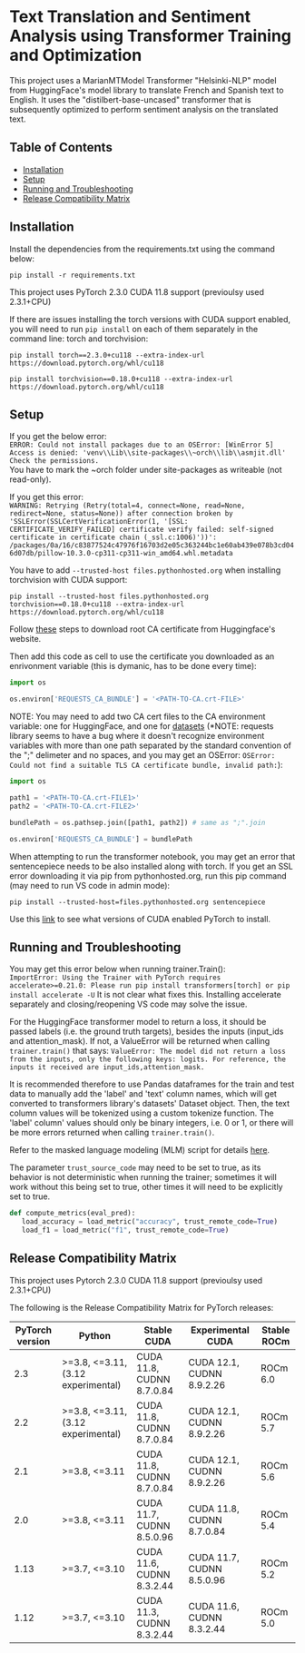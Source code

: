 # Text Translation and Sentiment Analysis using Transformer Training and Optimization

This project uses a MarianMTModel Transformer "Helsinki-NLP" model from HuggingFace's model library to translate French and Spanish text to English. It uses the "distilbert-base-uncased" transformer that is subsequently optimized to perform sentiment analysis on the translated text.

## Table of Contents
- [Installation](#installation)
- [Setup](#setup)
- [Running and Troubleshooting](#running-and-troubleshooting)
- [Release Compatibility Matrix](#release-compatibility-matrix)

## Installation

Install the dependencies from the requirements.txt using the command below:
```shell
pip install -r requirements.txt
```

This project uses PyTorch 2.3.0 CUDA 11.8 support (previoulsy used 2.3.1+CPU)

If there are issues installing the torch versions with CUDA support enabled, you will need to run `pip install` on each of them separately in the command line: torch and torchvision:
```shell
pip install torch==2.3.0+cu118 --extra-index-url https://download.pytorch.org/whl/cu118
```
```shell
pip install torchvision==0.18.0+cu118 --extra-index-url https://download.pytorch.org/whl/cu118
```

## Setup

If you get the below error: <br />
`ERROR: Could not install packages due to an OSError: [WinError 5] Access is denied: 'venv\\Lib\\site-packages\\~orch\\lib\\asmjit.dll' Check the permissions.` <br />
You have to mark the ~orch folder under site-packages as writeable (not read-only).

If you get this error: <br />
`WARNING: Retrying (Retry(total=4, connect=None, read=None, redirect=None, status=None)) after connection broken by 'SSLError(SSLCertVerificationError(1, '[SSL: CERTIFICATE_VERIFY_FAILED] certificate verify failed: self-signed certificate in certificate chain (_ssl.c:1006)'))': /packages/0a/16/c83877524c47976f16703d2e05c363244bc1e60ab439e078b3cd046d07db/pillow-10.3.0-cp311-cp311-win_amd64.whl.metadata`

You have to add `--trusted-host files.pythonhosted.org` when installing torchvision with CUDA support:
```shell
pip install --trusted-host files.pythonhosted.org torchvision==0.18.0+cu118 --extra-index-url https://download.pytorch.org/whl/cu118
```


Follow [these](https://stackoverflow.com/questions/71692354/facing-ssl-error-with-huggingface-pretrained-models) steps to download root CA certificate from Huggingface's website.

Then add this code as cell to use the certificate you downloaded as an enrivonment variable (this is dymanic, has to be done every time):

```python
import os

os.environ['REQUESTS_CA_BUNDLE'] = '<PATH-TO-CA.crt-FILE>'
```

NOTE: You may need to add two CA cert files to the CA environment variable: one for HuggingFace, and one for [datasets](https://raw.githubusercontent.com/huggingface/datasets) (*NOTE: requests library seems to have a bug where it doesn't recognize environment variables with more than one path separated by the standard convention of the ";" delimeter and no spaces, and you may get an OSError: `OSError: Could not find a suitable TLS CA certificate bundle, invalid path:`):
```python
import os

path1 = '<PATH-TO-CA.crt-FILE1>'
path2 = '<PATH-TO-CA.crt-FILE2>'

bundlePath = os.pathsep.join([path1, path2]) # same as ";".join

os.environ['REQUESTS_CA_BUNDLE'] = bundlePath
```

When attempting to run the transformer notebook, you may get an error that sentencepiece needs to be also installed along with torch. If you get an SSL error downloading it via pip from pythonhosted.org, run this pip command (may need to run VS code in admin mode):
```shell
pip install --trusted-host=files.pythonhosted.org sentencepiece
```

Use this [link](https://pytorch.org/get-started/previous-versions/) to see what versions of CUDA enabled PyTorch to install.

## Running and Troubleshooting

You may get this error below when running trainer.Train(): <br />
`ImportError: Using the Trainer with PyTorch requires accelerate>=0.21.0: Please run pip install transformers[torch] or pip install accelerate -U`
It is not clear what fixes this. Installing accelerate separately and closing/reopening VS code may solve the issue.

For the HuggingFace transformer model to return a loss, it should be passed labels (i.e. the ground truth targets), besides the inputs (input_ids and attention_mask). If not, a ValueError will be returned when calling `trainer.train()` that says:
`ValueError: The model did not return a loss from the inputs, only the following keys: logits. For reference, the inputs it received are input_ids,attention_mask.`

It is recommended therefore to use Pandas dataframes for the train and test data to manually add the 'label' and 'text' column names, which will get converted to transformers library's datasets' Dataset object. Then, the text column values will be tokenized using a custom tokenize function. The 'label' column' values should only be binary integers, i.e. 0 or 1, or there will be more errors returned when calling `trainer.train()`.

Refer to the masked language modeling (MLM) script for details [here](https://github.com/huggingface/transformers/blob/main/examples/pytorch/language-modeling/run_mlm.py).

The parameter `trust_source_code` may need to be set to true, as its behavior is not deterministic when running the trainer; sometimes it will work without this being set to true, other times it will need to be explicitly set to true.
```python
def compute_metrics(eval_pred):
   load_accuracy = load_metric("accuracy", trust_remote_code=True)
   load_f1 = load_metric("f1", trust_remote_code=True)
```

## Release Compatibility Matrix

This project uses Pytorch 2.3.0 CUDA 11.8 support (previoulsy used 2.3.1+CPU)

The following is the Release Compatibility Matrix for PyTorch releases:

| PyTorch version | Python | Stable CUDA | Experimental CUDA | Stable ROCm |
| --- | --- | --- | --- | --- |
| 2.3 | >=3.8, <=3.11, (3.12 experimental) | CUDA 11.8, CUDNN 8.7.0.84 | CUDA 12.1, CUDNN 8.9.2.26 | ROCm 6.0 |
| 2.2 | >=3.8, <=3.11, (3.12 experimental) | CUDA 11.8, CUDNN 8.7.0.84 | CUDA 12.1, CUDNN 8.9.2.26 | ROCm 5.7 |
| 2.1 | >=3.8, <=3.11 | CUDA 11.8, CUDNN 8.7.0.84 | CUDA 12.1, CUDNN 8.9.2.26 | ROCm 5.6 |
| 2.0 | >=3.8, <=3.11 | CUDA 11.7, CUDNN 8.5.0.96 | CUDA 11.8, CUDNN 8.7.0.84 | ROCm 5.4 |
| 1.13 | >=3.7, <=3.10 | CUDA 11.6, CUDNN 8.3.2.44 | CUDA 11.7, CUDNN 8.5.0.96 | ROCm 5.2 |
| 1.12 | >=3.7, <=3.10 | CUDA 11.3, CUDNN 8.3.2.44 | CUDA 11.6, CUDNN 8.3.2.44 | ROCm 5.0 |
